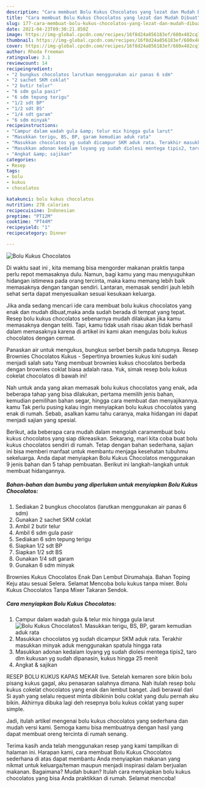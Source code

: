 ```yaml
---
description: "Cara membuat Bolu Kukus Chocolatos yang lezat dan Mudah Dibuat"
title: "Cara membuat Bolu Kukus Chocolatos yang lezat dan Mudah Dibuat"
slug: 177-cara-membuat-bolu-kukus-chocolatos-yang-lezat-dan-mudah-dibuat
date: 2021-04-23T09:30:21.850Z
image: https://img-global.cpcdn.com/recipes/16f8d24a856183ef/680x482cq70/bolu-kukus-chocolatos-foto-resep-utama.jpg
thumbnail: https://img-global.cpcdn.com/recipes/16f8d24a856183ef/680x482cq70/bolu-kukus-chocolatos-foto-resep-utama.jpg
cover: https://img-global.cpcdn.com/recipes/16f8d24a856183ef/680x482cq70/bolu-kukus-chocolatos-foto-resep-utama.jpg
author: Rhoda Freeman
ratingvalue: 3.1
reviewcount: 14
recipeingredient:
- "2 bungkus chocolatos larutkan menggunakan air panas 6 sdm"
- "2 sachet SKM coklat"
- "2 butir telur"
- "6 sdm gula pasir"
- "6 sdm tepung terigu"
- "1/2 sdt BP"
- "1/2 sdt BS"
- "1/4 sdt garam"
- "6 sdm minyak"
recipeinstructions:
- "Campur dalam wadah gula &amp; telur mix hingga gula larut"
- "Masukkan terigu, BS, BP, garam kemudian aduk rata"
- "Masukkan chocolatos yg sudah dicampur SKM aduk rata. Terakhir masukkan minyak aduk menggunakan spatula hingga rata"
- "Masukkan adonan kedalam loyang yg sudah diolesi mentega tipis2, taro dlm kukusan yg sudah dipanasin, kukus hingga 25 menit"
- "Angkat &amp; sajikan"
categories:
- Resep
tags:
- bolu
- kukus
- chocolatos

katakunci: bolu kukus chocolatos 
nutrition: 278 calories
recipecuisine: Indonesian
preptime: "PT12M"
cooktime: "PT44M"
recipeyield: "1"
recipecategory: Dinner

---
```



![Bolu Kukus Chocolatos](https://img-global.cpcdn.com/recipes/16f8d24a856183ef/680x482cq70/bolu-kukus-chocolatos-foto-resep-utama.jpg)

Di waktu  saat ini , kita memang bisa mengorder makanan praktis tanpa perlu repot memasaknya dulu. Namun, bagi kamu yang mau menyuguhkan hidangan istimewa pada orang tercinta, maka kamu memang lebih baik memasaknya dengan tangan sendiri. Lantaran, memasak sendiri jauh lebih sehat serta dapat menyesuaikan sesuai kesukaan keluarga.

Jika anda sedang mencari ide cara membuat bolu kukus chocolatos yang enak dan mudah dibuat,maka anda sudah berada di tempat yang tepat. Resep bolu kukus chocolatos  sebenarnya mudah dilakukan jika kamu memasaknya dengan teliti. Tapi, kamu tidak usah risau akan tidak berhasil dalam memasaknya 
karena di artikel ini kami akan mengulas bolu kukus chocolatos dengan cermat.  

Panaskan air untuk mengukus, bungkus serbet bersih pada tutupnya. Resep Brownies Chocolatos Kukus - Sepertinya brownies kukus kini sudah menjadi salah satu Yang membuat brownies kukus chocolatos berbeda dengan brownies coklat biasa adalah rasa. Yuk, simak resep bolu kukus cokelat chocolatos di bawah ini!

Nah untuk anda yang akan memasak bolu kukus chocolatos yang enak, ada beberapa tahap yang bisa dilakukan, pertama memilih jenis bahan, kemudian pemilihan bahan segar, hingga cara membuat dan menyajikannya. kamu Tak perlu pusing kalau ingin menyiapkan bolu kukus chocolatos yang enak di rumah. Sebab, asalkan kamu  tahu caranya, maka hidangan ini dapat menjadi sajian yang spesial.

Berikut, ada beberapa cara mudah dalam mengolah caramembuat bolu kukus chocolatos yang siap dikreasikan. Sekarang, mari kita coba buat bolu kukus chocolatos sendiri di rumah. Tetap dengan bahan sederhana, sajian ini bisa memberi manfaat untuk membantu menjaga kesehatan tubuhmu sekeluarga. Anda dapat menyiapkan Bolu Kukus Chocolatos menggunakan 9 jenis bahan dan 5 tahap pembuatan. Berikut ini langkah-langkah untuk membuat hidangannya.

<!--inarticleads1-->

##### Bahan-bahan dan bumbu yang diperlukan untuk menyiapkan Bolu Kukus Chocolatos:

1. Sediakan 2 bungkus chocolatos (larutkan menggunakan air panas 6 sdm)
1. Gunakan 2 sachet SKM coklat
1. Ambil 2 butir telur
1. Ambil 6 sdm gula pasir
1. Sediakan 6 sdm tepung terigu
1. Siapkan 1/2 sdt BP
1. Siapkan 1/2 sdt BS
1. Gunakan 1/4 sdt garam
1. Gunakan 6 sdm minyak


Brownies Kukus Chocolatos Enak Dan Lembut Dirumahaja. Bahan Toping Keju atau sesuai Selera. Selamat Mencoba bolu kukus tanpa mixer. Bolu Kukus Chocolatos Tanpa Mixer Takaran Sendok. 

<!--inarticleads2-->

##### Cara menyiapkan Bolu Kukus Chocolatos:

1. Campur dalam wadah gula &amp; telur mix hingga gula larut
<img src="https://img-global.cpcdn.com/steps/65704a3f53002058/160x128cq70/bolu-kukus-chocolatos-langkah-memasak-1-foto.jpg" alt="Bolu Kukus Chocolatos">1. Masukkan terigu, BS, BP, garam kemudian aduk rata
1. Masukkan chocolatos yg sudah dicampur SKM aduk rata. Terakhir masukkan minyak aduk menggunakan spatula hingga rata
1. Masukkan adonan kedalam loyang yg sudah diolesi mentega tipis2, taro dlm kukusan yg sudah dipanasin, kukus hingga 25 menit
1. Angkat &amp; sajikan


RESEP BOLU KUKUS KAPAS MEKAR live. Setelah kemaren sore bikin bolu pisang kukus gagal, aku penasaran salahnya dimana. Nah itulah resep bolu kukus cokelat chocolatos yang enak dan lembut banget. Jadi berawal dari Si ayah yang selalu request minta dibikinin bolu coklat yang dulu pernah aku bikin. Akhirnya dibuka lagi deh resepnya bolu kukus coklat yang super simple. 

Jadi, itulah artikel mengenai  bolu kukus chocolatos  yang sederhana dan mudah versi kami. Semoga kamu bisa membuatnya dengan hasil yang dapat membuat oreng tercinta di rumah senang. 

Terima kasih anda telah menggunakan resep yang kami tampilkan di halaman ini. Harapan kami, cara membuat  Bolu Kukus Chocolatos sederhana di atas dapat membantu Anda menyiapkan makanan yang nikmat untuk keluarga/teman maupun menjadi inspirasi dalam berjualan makanan. Bagaimana? Mudah bukan? Itulah cara menyiapkan bolu kukus chocolatos yang bisa Anda praktikkan di rumah. Selamat mencoba!

